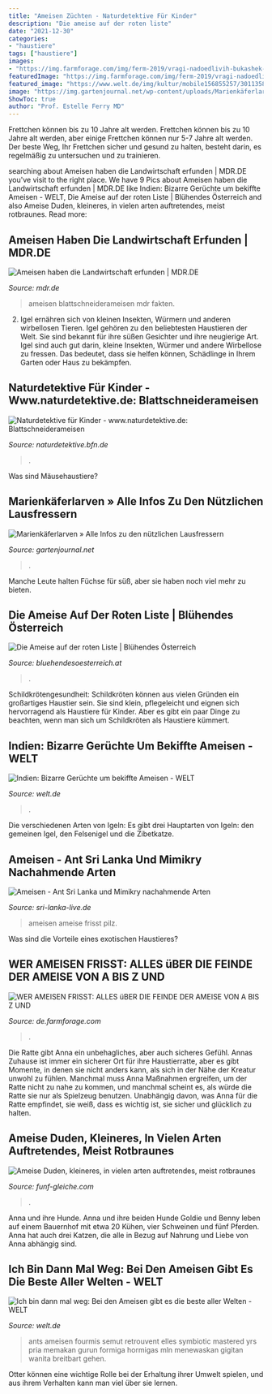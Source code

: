 ```yaml
---
title: "Ameisen Züchten - Naturdetektive Für Kinder"
description: "Die ameise auf der roten liste"
date: "2021-12-30"
categories:
- "haustiere"
tags: ["haustiere"]
images:
- "https://img.farmforage.com/img/ferm-2019/vragi-nadoedlivih-bukashek-kto-est-muravev-5.jpg"
featuredImage: "https://img.farmforage.com/img/ferm-2019/vragi-nadoedlivih-bukashek-kto-est-muravev-5.jpg"
featured_image: "https://www.welt.de/img/kultur/mobile156855257/3011358187-ci16x9-w880/FRANCE-SCIENCE-BIOLOGY-ANTS.jpg"
image: "https://img.gartenjournal.net/wp-content/uploads/Marienkäferlarven-Larvenentwicklung.jpg"
ShowToc: true
author: "Prof. Estelle Ferry MD"
---
```



Frettchen können bis zu 10 Jahre alt werden.
Frettchen können bis zu 10 Jahre alt werden, aber einige Frettchen können nur 5-7 Jahre alt werden. Der beste Weg, Ihr Frettchen sicher und gesund zu halten, besteht darin, es regelmäßig zu untersuchen und zu trainieren.

	

		
searching about Ameisen haben die Landwirtschaft erfunden | MDR.DE you've visit to the right place. We have 9 Pics about Ameisen haben die Landwirtschaft erfunden | MDR.DE like Indien: Bizarre Gerüchte um bekiffte Ameisen - WELT, Die Ameise auf der roten Liste | Blühendes Österreich and also Ameise Duden, kleineres, in vielen arten auftretendes, meist rotbraunes. Read more:
		
    
## Ameisen Haben Die Landwirtschaft Erfunden | MDR.DE

<img loading=lazy src="https://cdn.mdr.de/wissen/blattschneiderameisen-100_v-variantBig16x9_wm-true_zc-ecbbafc6.jpg?version=43696" onerror="this.onerror=null;this.src='https://tse2.mm.bing.net/th?id=OIP.2Ln8lzIzGEZTvgyA_jntRgHaEK&amp;pid=15.1';" alt="Ameisen haben die Landwirtschaft erfunden | MDR.DE">

_Source: mdr.de_

>ameisen blattschneiderameisen mdr fakten. 

	

2. Igel ernähren sich von kleinen Insekten, Würmern und anderen wirbellosen Tieren.
Igel gehören zu den beliebtesten Haustieren der Welt. Sie sind bekannt für ihre süßen Gesichter und ihre neugierige Art. Igel sind auch gut darin, kleine Insekten, Würmer und andere Wirbellose zu fressen. Das bedeutet, dass sie helfen können, Schädlinge in Ihrem Garten oder Haus zu bekämpfen.

    
## Naturdetektive Für Kinder - Www.naturdetektive.de: Blattschneiderameisen

<img loading=lazy src="http://naturdetektive.bfn.de/fileadmin/_processed_/d/8/csm_Blattschneiderameise_im_Pilzgarten_Alex_Wild_CC0_01_319ed706dc.jpg" onerror="this.onerror=null;this.src='https://tse3.mm.bing.net/th?id=OIP.uLk4B1J5xSkHLYzwqJsNkAHaEz&amp;pid=15.1';" alt="Naturdetektive für Kinder - www.naturdetektive.de: Blattschneiderameisen">

_Source: naturdetektive.bfn.de_

>. 

	

Was sind Mäusehaustiere?

    
## Marienkäferlarven » Alle Infos Zu Den Nützlichen Lausfressern

<img loading=lazy src="https://img.gartenjournal.net/wp-content/uploads/Marienkäferlarven-Larvenentwicklung.jpg" onerror="this.onerror=null;this.src='https://tse2.mm.bing.net/th?id=OIP.zOcZtB71F1m5dSVvj0TrGAHaFO&amp;pid=15.1';" alt="Marienkäferlarven » Alle Infos zu den nützlichen Lausfressern">

_Source: gartenjournal.net_

>. 

	

Manche Leute halten Füchse für süß, aber sie haben noch viel mehr zu bieten.

    
## Die Ameise Auf Der Roten Liste | Blühendes Österreich

<img loading=lazy src="https://www.bluehendesoesterreich.at/sites/default/files/2015/09/die-ameise.jpg" onerror="this.onerror=null;this.src='https://tse1.mm.bing.net/th?id=OIP.VfqKmLkmZ05swKzeOoRjbQHaE4&amp;pid=15.1';" alt="Die Ameise auf der roten Liste | Blühendes Österreich">

_Source: bluehendesoesterreich.at_

>. 

	

Schildkrötengesundheit:
Schildkröten können aus vielen Gründen ein großartiges Haustier sein. Sie sind klein, pflegeleicht und eignen sich hervorragend als Haustiere für Kinder. Aber es gibt ein paar Dinge zu beachten, wenn man sich um Schildkröten als Haustiere kümmert.

    
## Indien: Bizarre Gerüchte Um Bekiffte Ameisen - WELT

<img loading=lazy src="https://www.welt.de/img/wissenschaft/mobile102163582/3012506537-ci102l-w1024/ameise-DW-Reise-Dresden-jpg.jpg" onerror="this.onerror=null;this.src='https://tse4.mm.bing.net/th?id=OIP.tVUnjLyCdpF19enueAovmwHaHP&amp;pid=15.1';" alt="Indien: Bizarre Gerüchte um bekiffte Ameisen - WELT">

_Source: welt.de_

>. 

	

Die verschiedenen Arten von Igeln: Es gibt drei Hauptarten von Igeln: den gemeinen Igel, den Felsenigel und die Zibetkatze.

    
## Ameisen - Ant Sri Lanka Und Mimikry Nachahmende Arten

<img loading=lazy src="https://www.sri-lanka-live.de/media/images/ameisen-ant-unbestimmte-art-305.jpg" onerror="this.onerror=null;this.src='https://tse4.mm.bing.net/th?id=OIP.COEed3eJm4FIDvvQ--pa5AAAAA&amp;pid=15.1';" alt="Ameisen - Ant Sri Lanka und Mimikry nachahmende Arten">

_Source: sri-lanka-live.de_

>ameisen ameise frisst pilz. 

	

Was sind die Vorteile eines exotischen Haustieres?

    
## WER AMEISEN FRISST: ALLES üBER DIE FEINDE DER AMEISE VON A BIS Z UND

<img loading=lazy src="https://img.farmforage.com/img/ferm-2019/vragi-nadoedlivih-bukashek-kto-est-muravev-5.jpg" onerror="this.onerror=null;this.src='https://tse2.mm.bing.net/th?id=OIP.Wk4A6bp10-n5TlyRcuU_VgHaFZ&amp;pid=15.1';" alt="WER AMEISEN FRISST: ALLES üBER DIE FEINDE DER AMEISE VON A BIS Z UND">

_Source: de.farmforage.com_

>. 

	

Die Ratte gibt Anna ein unbehagliches, aber auch sicheres Gefühl.
Annas Zuhause ist immer ein sicherer Ort für ihre Haustierratte, aber es gibt Momente, in denen sie nicht anders kann, als sich in der Nähe der Kreatur unwohl zu fühlen. Manchmal muss Anna Maßnahmen ergreifen, um der Ratte nicht zu nahe zu kommen, und manchmal scheint es, als würde die Ratte sie nur als Spielzeug benutzen. Unabhängig davon, was Anna für die Ratte empfindet, sie weiß, dass es wichtig ist, sie sicher und glücklich zu halten.

    
## Ameise Duden, Kleineres, In Vielen Arten Auftretendes, Meist Rotbraunes

<img loading=lazy src="https://funf-gleiche.com/qbckn/XvbbEUvtXPUcO3D0iv2YsgHaGL.jpg" onerror="this.onerror=null;this.src='https://tse1.mm.bing.net/th?id=OIP.OkoPsFOOxJjv3QaDCSHK3wAAAA&amp;pid=15.1';" alt="Ameise Duden, kleineres, in vielen arten auftretendes, meist rotbraunes">

_Source: funf-gleiche.com_

>. 

	

Anna und ihre Hunde.
Anna und ihre beiden Hunde Goldie und Benny leben auf einem Bauernhof mit etwa 20 Kühen, vier Schweinen und fünf Pferden. Anna hat auch drei Katzen, die alle in Bezug auf Nahrung und Liebe von Anna abhängig sind.

    
## Ich Bin Dann Mal Weg: Bei Den Ameisen Gibt Es Die Beste Aller Welten - WELT

<img loading=lazy src="https://www.welt.de/img/kultur/mobile156855257/3011358187-ci16x9-w880/FRANCE-SCIENCE-BIOLOGY-ANTS.jpg" onerror="this.onerror=null;this.src='https://tse2.mm.bing.net/th?id=OIP.efsZ-B3IMLyCguh4owvp_gHaEK&amp;pid=15.1';" alt="Ich bin dann mal weg: Bei den Ameisen gibt es die beste aller Welten - WELT">

_Source: welt.de_

>ants ameisen fourmis semut retrouvent elles symbiotic mastered yrs pria memakan gurun formiga hormigas mln menewaskan gigitan wanita breitbart gehen. 

	

Otter können eine wichtige Rolle bei der Erhaltung ihrer Umwelt spielen, und aus ihrem Verhalten kann man viel über sie lernen.

